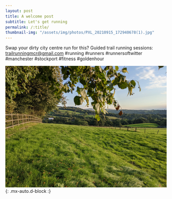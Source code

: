 ```yaml
---
layout: post
title: A welcome post
subtitle: Let's get running
permalink: /:title/
thumbnail-img: "/assets/img/photos/PXL_20210915_172940678(1).jpg"
---
```


Swap your dirty city centre run for this? Guided trail running sessions: trailrunningmcr@gmail.com #running #runners #runnersoftwitter #manchester #stockport #fitness #goldenhour

![Mellor](/assets/img/photos/PXL_20210915_172940678(1).jpg){: .mx-auto.d-block :}


